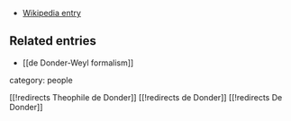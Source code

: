 

* [Wikipedia entry](http://en.wikipedia.org/wiki/Th%C3%A9ophile_de_Donder)

## Related entries

* [[de Donder-Weyl formalism]]

category: people

[[!redirects Theophile de Donder]]
[[!redirects de Donder]]
[[!redirects De Donder]]
